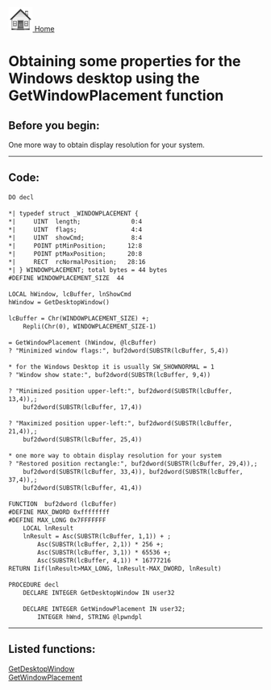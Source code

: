 [<img src="../images/home.png"> Home ](https://github.com/VFPX/Win32API)  

# Obtaining some properties for the Windows desktop using the GetWindowPlacement function

## Before you begin:
One more way to obtain display resolution for your system.  
  
***  


## Code:
```foxpro  
DO decl

*| typedef struct _WINDOWPLACEMENT {
*|     UINT  length;              0:4
*|     UINT  flags;               4:4
*|     UINT  showCmd;             8:4
*|     POINT ptMinPosition;      12:8
*|     POINT ptMaxPosition;      20:8
*|     RECT  rcNormalPosition;   28:16
*| } WINDOWPLACEMENT; total bytes = 44 bytes
#DEFINE WINDOWPLACEMENT_SIZE  44

LOCAL hWindow, lcBuffer, lnShowCmd
hWindow = GetDesktopWindow()

lcBuffer = Chr(WINDOWPLACEMENT_SIZE) +;
	Repli(Chr(0), WINDOWPLACEMENT_SIZE-1)

= GetWindowPlacement (hWindow, @lcBuffer)
? "Minimized window flags:", buf2dword(SUBSTR(lcBuffer, 5,4))

* for the Windows Desktop it is usually SW_SHOWNORMAL = 1
? "Window show state:", buf2dword(SUBSTR(lcBuffer, 9,4))

? "Minimized position upper-left:", buf2dword(SUBSTR(lcBuffer, 13,4)),;
	buf2dword(SUBSTR(lcBuffer, 17,4))

? "Maximized position upper-left:", buf2dword(SUBSTR(lcBuffer, 21,4)),;
	buf2dword(SUBSTR(lcBuffer, 25,4))

* one more way to obtain display resolution for your system
? "Restored position rectangle:", buf2dword(SUBSTR(lcBuffer, 29,4)),;
	buf2dword(SUBSTR(lcBuffer, 33,4)), buf2dword(SUBSTR(lcBuffer, 37,4)),;
	buf2dword(SUBSTR(lcBuffer, 41,4))

FUNCTION  buf2dword (lcBuffer)
#DEFINE MAX_DWORD 0xffffffff
#DEFINE MAX_LONG 0x7FFFFFFF
	LOCAL lnResult
	lnResult = Asc(SUBSTR(lcBuffer, 1,1)) + ;
		Asc(SUBSTR(lcBuffer, 2,1)) * 256 +;
		Asc(SUBSTR(lcBuffer, 3,1)) * 65536 +;
		Asc(SUBSTR(lcBuffer, 4,1)) * 16777216
RETURN Iif(lnResult>MAX_LONG, lnResult-MAX_DWORD, lnResult)

PROCEDURE decl
	DECLARE INTEGER GetDesktopWindow IN user32

	DECLARE INTEGER GetWindowPlacement IN user32;
		INTEGER hWnd, STRING @lpwndpl  
```  
***  


## Listed functions:
[GetDesktopWindow](../libraries/user32/GetDesktopWindow.md)  
[GetWindowPlacement](../libraries/user32/GetWindowPlacement.md)  
